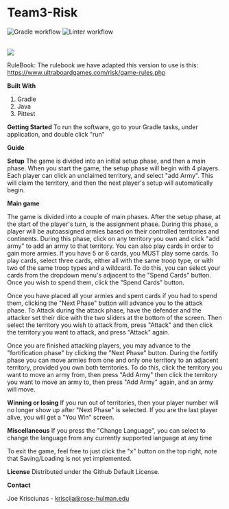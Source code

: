 # Team3-Risk

![Gradle workflow](https://github.com/rhit-csse376/Team3-Risk/actions/workflows/gradle.yml/badge.svg)
![Linter workflow](https://github.com/rhit-csse376/Team3-Risk/actions/workflows/linter.yml/badge.svg)

<br>
<img src="https://images-na.ssl-images-amazon.com/images/I/91jsvpbPP3L._AC_SL1500_.jpg"/>
<br>


RuleBook: The rulebook we have adapted this version to use is this: https://www.ultraboardgames.com/risk/game-rules.php

**Built With**
1. Gradle
2. Java
3. Pittest




**Getting Started**
To run the software, go to your Gradle tasks, under application, and double click "run"

**Guide**

**Setup**
The game is divided into an initial setup phase, and then a main phase. When you start the game, the setup phase will begin with 4 players. Each player can click an unclaimed territory, and select "add Army". This will claim the territory, and then the next player's setup will automatically begin.

**Main game**

The game is divided into a couple of main phases. After the setup phase, at the start of the player's turn, is the assignment phase. During this phase, a player will be autoassigned armies based on their controlled territories and continents. During this phase, click on any territory you own and click "add army" to add an army to that territory. You can also play cards in order to gain more armies. If you have 5 or 6 cards, you MUST play some cards. To play cards, select three cards, either all with the same troop type, or with two of the same troop types and a wildcard. To do this, you can select your cards from the dropdown menu's adjacent to the "Spend Cards" button. Once you wish to spend them, click the "Spend Cards" button.

Once you have placed all your armies and spent cards if you had to spend them, clicking the "Next Phase" button will advance you to the attack phase. To Attack during the attack phase, have the defender and the attacker set their dice with the two sliders at the bottom of the screen. Then select the territory you wish to attack from, press "Attack" and then click the territory you want to attack, and press "Attack" again. 

Once you are finished attacking players, you may advance to the "fortification phase" by clicking the "Next Phase" button. During the fortify phase you can move armies from one and only one territory to an adjacent territory, provided you own both territories. To do this, click the territory you want to move an army from, then press "Add Army" then click the territory you want to move an army to, then press "Add Army" again, and an army will move.


**Winning or losing** 
If you run out of territories, then your player number will no longer show up after "Next Phase" is selected. If you are the last player alive, you will get a "You Win" screen.

**Miscellaneous**
If you press the "Change Language", you can select to change the language from any currently supported language at any time

To exit the game, feel free to just click the "x" button on the top right, note that Saving/Loading is not yet implemented.

**License**
Distributed under the Github Default License.

**Contact**

Joe Krisciunas - kriscija@rose-hulman.edu




